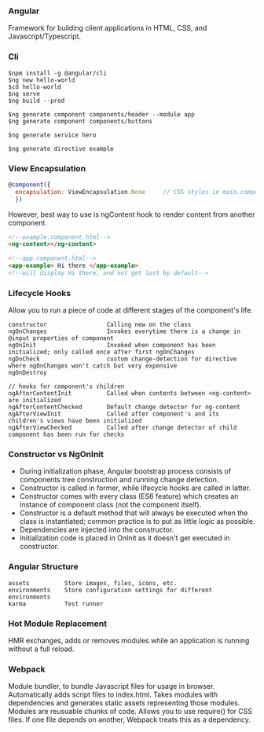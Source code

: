 ### Angular

Framework for building client applications in HTML, CSS, and Javascript/Typescript.

### Cli

```
$npm install -g @angular/cli
$ng new hello-world
$cd hello-world
$ng serve
$ng build --prod

$ng generate component components/header --module app
$ng generate component components/buttons

$ng generate service hero

$ng generate directive example
```

### View Encapsulation

```javascript
@component({
  encapsulation: ViewEncapsulation.None     // CSS styles in main.component is applied
  })
```

However, best way to use is ngContent hook to render content from another component.

```html
<!--example.component.html-->
<ng-content></ng-content>

<!--app.component.html-->
<app-example> Hi there </app-example>
<!--will display Hi there, and not get lost by default-->
```

### Lifecycle Hooks

Allow you to run a piece of code at different stages of the component's life.

```
constructor                 Calling new on the class
ngOnChanges                 Invokes everytime there is a change in @input properties of component
ngOnInit                    Invoked when component has been initialized; only called once after first ngOnChanges
ngDoCheck                   custom change-detection for directive where ngOnChanges won't catch but very expensive
ngOnDestroy

// hooks for component's children
ngAfterContentInit          Called when contents between <ng-content> are initialized
ngAfterContentChecked       Default change detector for ng-content
ngAfterViewInit             Called after component's and its children's views have been initialized
ngAfterViewChecked          Called after change detector of child component has been run for checks
```

### Constructor vs NgOnInit

- During initialization phase, Angular bootstrap process consists of components tree construction and running change detection.
- Constructor is called in former, while lifecycle hooks are called in latter.
- Constructor comes with every class (ES6 feature) which creates an instance of component class (not the component itself).
- Constructor is a default method that will always be executed when the class is instantiated; common practice is to put as little logic as possible.
- Dependencies are injected into the constructor.
- Initialization code is placed in OnInit as it doesn't get executed in constructor.

### Angular Structure

```
assets          Store images, files, icons, etc.
environments    Store configuration settings for different environments
karma           Test runner
```

### Hot Module Replacement

HMR exchanges, adds or removes modules while an application is running without a full reload.

### Webpack

Module bundler, to bundle Javascript files for usage in browser. Automatically adds script files to index.html. Takes modules with dependencies and generates static assets representing those modules. Modules are reusuable chunks of code. Allows you to use require() for CSS files. If one file depends on another, Webpack treats this as a dependency.

